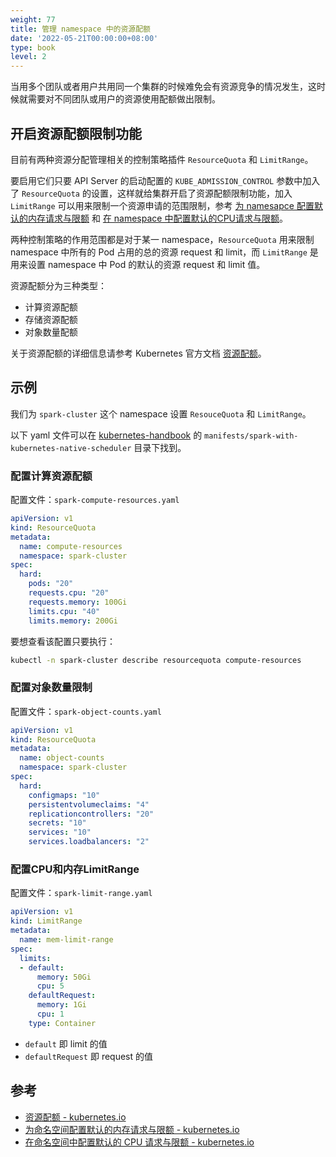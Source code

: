 ```yaml
---
weight: 77
title: 管理 namespace 中的资源配额
date: '2022-05-21T00:00:00+08:00'
type: book
level: 2
---
```


当用多个团队或者用户共用同一个集群的时候难免会有资源竞争的情况发生，这时候就需要对不同团队或用户的资源使用配额做出限制。

## 开启资源配额限制功能

目前有两种资源分配管理相关的控制策略插件 `ResourceQuota` 和 `LimitRange`。

要启用它们只要 API Server 的启动配置的 `KUBE_ADMISSION_CONTROL` 参数中加入了 `ResourceQuota` 的设置，这样就给集群开启了资源配额限制功能，加入 `LimitRange` 可以用来限制一个资源申请的范围限制，参考 [为 namesapce 配置默认的内存请求与限额](https://kubernetes.io/docs/tasks/administer-cluster/manage-resources/memory-default-namespace/) 和 [在 namespace 中配置默认的CPU请求与限额](https://kubernetes.io/docs/tasks/administer-cluster/manage-resources/cpu-default-namespace/)。

两种控制策略的作用范围都是对于某一 namespace，`ResourceQuota` 用来限制 namespace 中所有的 Pod 占用的总的资源 request 和 limit，而 `LimitRange` 是用来设置 namespace 中 Pod 的默认的资源 request 和 limit 值。

资源配额分为三种类型：

- 计算资源配额
- 存储资源配额
- 对象数量配额

关于资源配额的详细信息请参考 Kubernetes 官方文档 [资源配额](https://kubernetes.io/docs/concepts/policy/resource-quotas/)。

## 示例

我们为 `spark-cluster` 这个 namespace 设置 `ResouceQuota` 和 `LimitRange`。

以下 yaml 文件可以在 [kubernetes-handbook](https://github.com/rootsongjc/kubernetes-handbook) 的 `manifests/spark-with-kubernetes-native-scheduler` 目录下找到。

### 配置计算资源配额

配置文件：`spark-compute-resources.yaml`

```yaml
apiVersion: v1
kind: ResourceQuota
metadata:
  name: compute-resources
  namespace: spark-cluster
spec:
  hard:
    pods: "20"
    requests.cpu: "20"
    requests.memory: 100Gi
    limits.cpu: "40"
    limits.memory: 200Gi
```

要想查看该配置只要执行：

```bash
kubectl -n spark-cluster describe resourcequota compute-resources
```

### 配置对象数量限制

配置文件：`spark-object-counts.yaml`

```yaml
apiVersion: v1
kind: ResourceQuota
metadata:
  name: object-counts
  namespace: spark-cluster
spec:
  hard:
    configmaps: "10"
    persistentvolumeclaims: "4"
    replicationcontrollers: "20"
    secrets: "10"
    services: "10"
    services.loadbalancers: "2"
```

### 配置CPU和内存LimitRange

配置文件：`spark-limit-range.yaml`

```yaml
apiVersion: v1
kind: LimitRange
metadata:
  name: mem-limit-range
spec:
  limits:
  - default:
      memory: 50Gi
      cpu: 5
    defaultRequest:
      memory: 1Gi
      cpu: 1
    type: Container
```

- `default` 即 limit 的值
- `defaultRequest` 即 request 的值

## 参考

- [资源配额 - kubernetes.io](https://kubernetes.io/docs/concepts/policy/resource-quotas/)
- [为命名空间配置默认的内存请求与限额 - kubernetes.io](https://kubernetes.io/docs/tasks/administer-cluster/memory-default-namespace/)
- [在命名空间中配置默认的 CPU 请求与限额 - kubernetes.io](https://kubernetes.io/docs/tasks/administer-cluster/cpu-default-namespace/)
